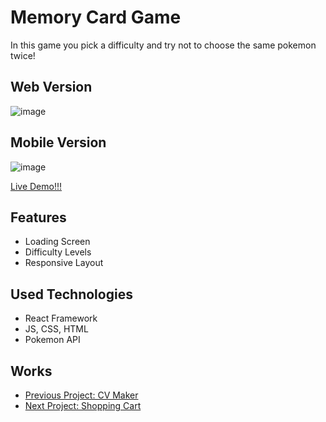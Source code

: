 # Memory Card Game 

In this game you pick a difficulty and try not to choose the same pokemon twice!
## Web Version
![image](https://github.com/whuang1101/PokeMemory/assets/91977590/8de9bd6d-3421-4c4a-8602-2e50f97152b8)
## Mobile Version
![image](https://github.com/whuang1101/PokeMemory/assets/91977590/65359d8d-e566-4a87-9769-1457cd77151e)

[Live Demo!!!](https://radiant-custard-8ef4fb.netlify.app/)

## Features
- Loading Screen
- Difficulty Levels
- Responsive Layout

## Used Technologies
- React Framework
- JS, CSS, HTML
- Pokemon API

## Works
- [Previous Project: CV Maker](https://github.com/whuang1101/cv-generator)
- [Next Project: Shopping Cart](https://github.com/whuang1101/Shopping-Cart/blob/main/README.md)
